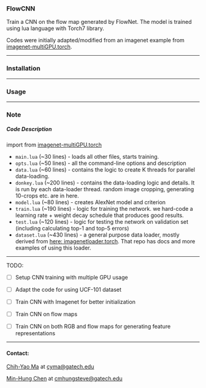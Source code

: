 ### FlowCNN

Train a CNN on the flow map generated by FlowNet. The model is trained using lua language with Torch7 library.

Codes were initially adapted/modified from an imagenet example from [imagenet-multiGPU.torch](https://github.com/soumith/imagenet-multiGPU.torch).

---
### Installation

---
### Usage


---
### Note

##### Code Description
import from [imagenet-multiGPU.torch](https://github.com/soumith/imagenet-multiGPU.torch)
- `main.lua` (~30 lines) - loads all other files, starts training.
- `opts.lua` (~50 lines) - all the command-line options and description
- `data.lua` (~60 lines) - contains the logic to create K threads for parallel data-loading.
- `donkey.lua` (~200 lines) - contains the data-loading logic and details. It is run by each data-loader thread. random image cropping, generating 10-crops etc. are in here.
- `model.lua` (~80 lines) - creates AlexNet model and criterion
- `train.lua` (~190 lines) - logic for training the network. we hard-code a learning rate + weight decay schedule that produces good results.
- `test.lua` (~120 lines) - logic for testing the network on validation set (including calculating top-1 and top-5 errors)
- `dataset.lua` (~430 lines) - a general purpose data loader, mostly derived from [here: imagenetloader.torch](https://github.com/soumith/imagenetloader.torch). That repo has docs and more examples of using this loader.


---
TODO:
- [ ] Setup CNN training with multiple GPU usage
- [ ] Adapt the code for using UCF-101 dataset
- [ ] Train CNN with Imagenet for better initialization
- [ ] Train CNN on flow maps
- [ ] Train CNN on both RGB and flow maps for generating feature representations


---
#### Contact:

[Chih-Yao Ma](http://shallowdown.wix.com/chih-yao-ma) at <cyma@gatech.edu>

[Min-Hung Chen](https://www.linkedin.com/in/chensteven) at <cmhungsteve@gatech.edu>
